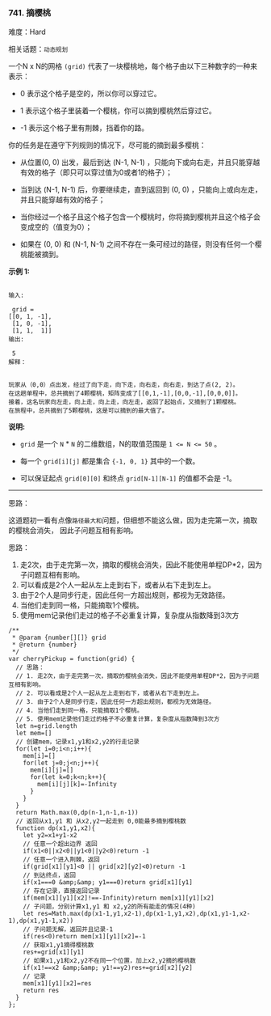 ### 741. 摘樱桃

难度：Hard

相关话题：`动态规划`

一个N x N的网格 `(grid)` 代表了一块樱桃地，每个格子由以下三种数字的一种来表示：




* 0 表示这个格子是空的，所以你可以穿过它。

* 1 表示这个格子里装着一个樱桃，你可以摘到樱桃然后穿过它。

* -1 表示这个格子里有荆棘，挡着你的路。





你的任务是在遵守下列规则的情况下，尽可能的摘到最多樱桃：




* 从位置(0, 0) 出发，最后到达 (N-1, N-1) ，只能向下或向右走，并且只能穿越有效的格子（即只可以穿过值为0或者1的格子）；

* 当到达 (N-1, N-1) 后，你要继续走，直到返回到 (0, 0) ，只能向上或向左走，并且只能穿越有效的格子；

* 当你经过一个格子且这个格子包含一个樱桃时，你将摘到樱桃并且这个格子会变成空的（值变为0）；

* 如果在 (0, 0) 和 (N-1, N-1) 之间不存在一条可经过的路径，则没有任何一个樱桃能被摘到。





**示例 1:** 



```

输入:

 grid =
[[0, 1, -1],
 [1, 0, -1],
 [1, 1,  1]]
输出:

 5
解释：

 
玩家从（0,0）点出发，经过了向下走，向下走，向右走，向右走，到达了点(2, 2)。
在这趟单程中，总共摘到了4颗樱桃，矩阵变成了[[0,1,-1],[0,0,-1],[0,0,0]]。
接着，这名玩家向左走，向上走，向上走，向左走，返回了起始点，又摘到了1颗樱桃。
在旅程中，总共摘到了5颗樱桃，这是可以摘到的最大值了。
```


**说明:** 




* `grid`  是一个 `N`  *  `N`  的二维数组，N的取值范围是 `1 <= N <= 50` 。

* 每一个 `grid[i][j]`  都是集合 `{-1, 0, 1}` 其中的一个数。

* 可以保证起点 `grid[0][0]` 和终点 `grid[N-1][N-1]` 的值都不会是 -1。






-----

思路：

这道题初一看有点像`路径最大和`问题，但细想不能这么做，因为走完第一次，摘取的樱桃会消失，
因此子问题互相有影响。

 思路：
 1. 走2次，由于走完第一次，摘取的樱桃会消失，因此不能使用单程DP*2，因为子问题互相有影响。
 2. 可以看成是2个人一起从左上走到右下，或者从右下走到左上。
 3. 由于2个人是同步行走，因此任何一方超出规则，都视为无效路径。
 4. 当他们走到同一格，只能摘取1个樱桃。
 5. 使用mem记录他们走过的格子不必重复计算，复杂度从指数降到3次方
```
/**
 * @param {number[][]} grid
 * @return {number}
 */
var cherryPickup = function(grid) {
  // 思路：
  // 1. 走2次，由于走完第一次，摘取的樱桃会消失，因此不能使用单程DP*2，因为子问题互相有影响。
  // 2. 可以看成是2个人一起从左上走到右下，或者从右下走到左上。
  // 3. 由于2个人是同步行走，因此任何一方超出规则，都视为无效路径。
  // 4. 当他们走到同一格，只能摘取1个樱桃。
  // 5. 使用mem记录他们走过的格子不必重复计算，复杂度从指数降到3次方
  let n=grid.length
  let mem=[]
  // 创建mem，记录x1,y1和x2,y2的行走记录
  for(let i=0;i<n;i++){
    mem[i]=[]
    for(let j=0;j<n;j++){
      mem[i][j]=[]
      for(let k=0;k<n;k++){
        mem[i][j][k]=-Infinity
      }
    }
  }
  return Math.max(0,dp(n-1,n-1,n-1))
  // 返回从x1,y1 和 从x2,y2一起走到 0,0能最多摘到樱桃数
  function dp(x1,y1,x2){
    let y2=x1+y1-x2
    // 任意一个超出边界 返回
    if(x1<0||x2<0||y1<0||y2<0)return -1
    // 任意一个进入荆棘，返回
    if(grid[x1][y1]<0 || grid[x2][y2]<0)return -1
    // 到达终点，返回
    if(x1===0 &amp;&amp; y1===0)return grid[x1][y1]
    // 存在记录，直接返回记录
    if(mem[x1][y1][x2]!==-Infinity)return mem[x1][y1][x2]
    // 子问题，分别计算x1,y1 和 x2,y2的所有能走的情况(4种)
    let res=Math.max(dp(x1-1,y1,x2-1),dp(x1-1,y1,x2),dp(x1,y1-1,x2-1),dp(x1,y1-1,x2))
    // 子问题无解，返回并且记录-1
    if(res<0)return mem[x1][y1][x2]=-1
    // 获取x1,y1摘得樱桃数
    res+=grid[x1][y1]
    // 如果x1,y1和x2,y2不在同一个位置，加上x2,y2摘的樱桃数
    if(x1!==x2 &amp;&amp; y1!==y2)res+=grid[x2][y2]
    // 记录
    mem[x1][y1][x2]=res
    return res
  }
};
```

